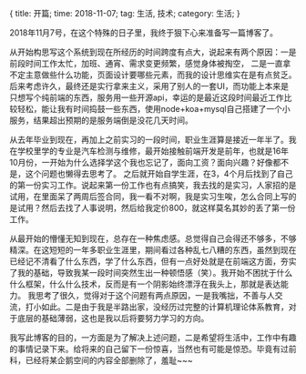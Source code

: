 {
  title: 开篇;
  time: 2018-11-07;
  tag: 生活, 技术;
  category: 生活;
}

2018年11月7号，在这个特殊的日子里，我终于狠下心来准备写一篇博客了。


从开始构思写这个系统到现在所经历的时间跨度有点大，说起来有两个原因：一是前段时间工作太忙，加班、通宵、需求变更频繁，感觉身体被掏空， 二是一直拿不定主意做些什么功能，页面设计要哪些元素，而我的设计思维实在是有点贫乏。后来考虑许久，最终还是实行拿来主义，采用了别人的一套UI，而功能上本来是只想写个纯前端的东西，服务用一些开源api，幸运的是最近这段时间最近工作比较轻松，能让我有时间捣鼓一些东西，使用node+koa+mysql自己搭建了一个小服务，结果超出预期的是服务端倒是没花几天时间。


从去年毕业到现在，再加上之前实习的一段时间，职业生涯算是接近一年半了。我在学校里学的专业是汽车检测与维修，最开始接触前端开发是前年，也就是16年10月份，一开始为什么选择学这个我也忘记了，面向工资？面向兴趣？好像都不是，这个问题也懒得去思考了。 之后就开始自学生涯，在3，4个月后找到了自己的第一份实习工作。说起来第一份工作也有点搞笑，我去找的是实习，人家招的是试用，在里面呆了两周后签合同，我一看不对啊，我是实习生唉，怎么合同上写的是试用？然后去找了人事说明，然后给我定价800，就这样莫名其妙的丢了第一份工作。


从最开始的懵懂无知到现在，总存在一种焦虑感。总觉得自己会得还不够多，不够精深。在这短短的一年多职业生涯里，期间看过各种乱七八糟的东西，虽然到现在已经记不清看了什么东西，学了什么东西，但有一点好处就是在前端这方面，夯实了我的基础，导致我某一段时间突然生出一种顿悟感（笑）。我开始不困扰于什么什么框架，什么什么技术，反而是有一个阴影始终漂浮在我头上，那就是表达能力。 我思考了很久，觉得对于这个问题有两点原因，一是我嘴拙，不善与人交流，打小如此。二是由于我是半路出家，没经历过完整的计算机理论体系教育，对于底层的基础薄弱，这也是我以后将要努力学习的方向。


我写此博客的目的，一方面是为了解决上述问题，二是希望将生活中，工作中有趣的事情记录下来。给将来的自己留下一份惊喜，当然也有可能是惊恐。毕竟有过前科，已经将某企鹅空间的内容全部删除了，羞耻~~~



